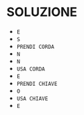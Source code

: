 # SOLUZIONE

* <code>E</code>
* <code>S</code>
* <code>PRENDI CORDA</code>
* <code>N</code>
* <code>N</code>
* <code>USA CORDA</code>
* <code>E</code>
* <code>PRENDI CHIAVE</code>
* <code>O</code>
* <code>USA CHIAVE</code>
* <code>E</code>

